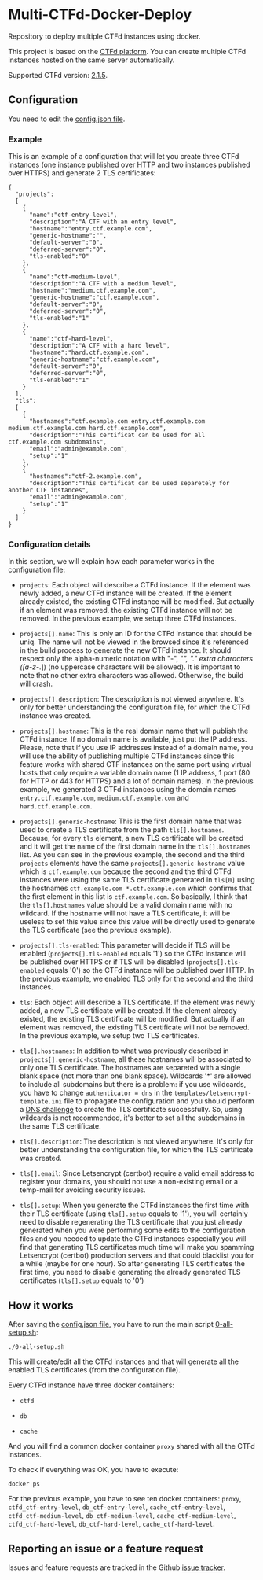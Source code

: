 # Multi-CTFd-Docker-Deploy
Repository to deploy multiple CTFd instances using docker.

This project is based on the [CTFd platform](https://github.com/CTFd/CTFd). You can create multiple CTFd instances hosted on the same server automatically.

Supported CTFd version: [2.1.5](https://github.com/CTFd/CTFd/tree/2.1.5).

## Configuration

You need to edit the [config.json file](config.json).

### Example

This is an example of a configuration that will let you create three CTFd instances (one instance published over HTTP and two instances published over HTTPS) and generate 2 TLS certificates:

```
{
  "projects":
  [
    {
      "name":"ctf-entry-level",
      "description":"A CTF with an entry level",
      "hostname":"entry.ctf.example.com",
      "generic-hostname":"",
      "default-server":"0",
      "deferred-server":"0",
      "tls-enabled":"0"
    },
    {
      "name":"ctf-medium-level",
      "description":"A CTF with a medium level",
      "hostname":"medium.ctf.example.com",
      "generic-hostname":"ctf.example.com",
      "default-server":"0",
      "deferred-server":"0",
      "tls-enabled":"1"
    },
    {
      "name":"ctf-hard-level",
      "description":"A CTF with a hard level",
      "hostname":"hard.ctf.example.com",
      "generic-hostname":"ctf.example.com",
      "default-server":"0",
      "deferred-server":"0",
      "tls-enabled":"1"
    }
  ],
  "tls":
  [
    {
      "hostnames":"ctf.example.com entry.ctf.example.com medium.ctf.example.com hard.ctf.example.com",
      "description":"This certificat can be used for all ctf.example.com subdomains",
      "email":"admin@example.com",
      "setup":"1"
    },
    {
      "hostnames":"ctf-2.example.com",
      "description":"This certificat can be used separetely for another CTF instances",
      "email":"admin@example.com",
      "setup":"1"
    }
  ]
}
```

### Configuration details

In this section, we will explain how each parameter works in the configuration file:

- `projects`: Each object will describe a CTFd instance. If the element was newly added, a new CTFd instance will be created. If the element already existed, the existing CTFd instance will be modified. But actually if an element was removed, the existing CTFd instance will not be removed. In the previous example, we setup three CTFd instances.

- `projects[].name`: This is only an ID for the CTFd instance that should be uniq. The name will not be viewed in the browsed since it's referenced in the build process to generate the new CTFd instance. It should respect only the alpha-numeric notation with "-", "_", "." extra characters ([a-z-_\.]) (no uppercase characters will be allowed). It is important to note that no other extra characters was allowed. Otherwise, the build will crash.

- `projects[].description`: The description is not viewed anywhere. It's only for better understanding the configuration file, for which the CTFd instance was created.

- `projects[].hostname`: This is the real domain name that will publish the CTFd instance. If no domain name is available, just put the IP address. Please, note that if you use IP addresses instead of a domain name, you will use the ability of publishing multiple CTFd instances since this feature works with shared CTF instances on the same port using virtual hosts that only require a variable domain name (1 IP address, 1 port (80 for HTTP or 443 for HTTPS) and a lot of domain names). In the previous example, we generated 3 CTFd instances using the domain names `entry.ctf.example.com`, `medium.ctf.example.com` and `hard.ctf.example.com`.

- `projects[].generic-hostname`: This is the first domain name that was used to create a TLS certificate from the path `tls[].hostnames`. Because, for every `tls` element, a new TLS certificate will be created and it will get the name of the first domain name in the `tls[].hostnames` list. As you can see in the previous example, the second and the third `projects` elements have the same `projects[].generic-hostname` value which is `ctf.example.com` because the second and the third CTFd instances were using the same TLS certificate generated in `tls[0]` using the hostnames `ctf.example.com *.ctf.example.com` which confirms that the first element in this list is `ctf.example.com`. So basically, I think that the `tls[].hostnames` value should be a valid domain name with no wildcard. If the hostname will not have a TLS certificate, it will be useless to set this value since this value will be directly used to generate the TLS certificate (see the previous example).

- `projects[].tls-enabled`: This parameter will decide if TLS will be enabled (`projects[].tls-enabled` equals '1') so the CTFd instance will be published over HTTPS or if TLS will be disabled (`projects[].tls-enabled` equals '0') so the CTFd instance will be published over HTTP. In the previous example, we enabled TLS only for the second and the third instances.

- `tls`: Each object will describe a TLS certificate. If the element was newly added, a new TLS certificate will be created. If the element already existed, the existing TLS certificate will be modified. But actually if an element was removed, the existing TLS certificate will not be removed. In the previous example, we setup two TLS certificates.

- `tls[].hostnames`: In addition to what was previously described in `projects[].generic-hostname`, all these hostnames will be associated to only one TLS certificate. The hostnames are separeted with a single blank space (not more than one blank space). Wildcards '*' are allowed to include all subdomains but there is a problem: if you use wildcards, you have to change `authenticator = dns` in the `templates/letsencrypt-template.ini` file to propagate the configuration and you should perform a [DNS challenge](https://certbot.eff.org/docs/using.html?highlight=dns#dns-plugins) to create the TLS certificate successfully. So, using wildcards is not recommended, it's better to set all the subdomains in the same TLS certificate.

- `tls[].description`: The description is not viewed anywhere. It's only for better understanding the configuration file, for which the TLS certificate was created.

- `tls[].email`: Since Letsencrypt (certbot) require a valid email address to register your domains, you should not use a non-existing email or a temp-mail for avoiding security issues.

- `tls[].setup`: When you generate the CTFd instances the first time with their TLS certificate (using `tls[].setup` equals to '1'), you will certainly need to disable regenerating the TLS certificate that you just already generated when you were performing some edits to the configuration files and you needed to update the CTFd instances especially you will find that generating TLS certificates much time will make you spamming Letsencrypt (certbot) production servers and that could blacklist you for a while (maybe for one hour). So after generating TLS certificates the first time, you need to disable generating the already generated TLS certificates (`tls[].setup` equals to '0')


## How it works

After saving the [config.json file](config.json), you have to run the main script [0-all-setup.sh](0-all-setup.sh):

```
./0-all-setup.sh
```

This will create/edit all the CTFd instances and that will generate all the enabled TLS certificates (from the configuration file).

Every CTFd instance have three docker containers:

- `ctfd`

- `db`

- `cache`

And you will find a common docker container `proxy` shared with all the CTFd instances.

To check if everything was OK, you have to execute:

```
docker ps
```

For the previous example, you have to see ten docker containers: `proxy`, `ctfd_ctf-entry-level`, `db_ctf-entry-level`, `cache_ctf-entry-level`, `ctfd_ctf-medium-level`, `db_ctf-medium-level`, `cache_ctf-medium-level`, `ctfd_ctf-hard-level`, `db_ctf-hard-level`, `cache_ctf-hard-level`.

## Reporting an issue or a feature request

Issues and feature requests are tracked in the Github [issue tracker](https://github.com/mohamedaymenkarmous/multi-ctfd-docker-deploy/issues).


